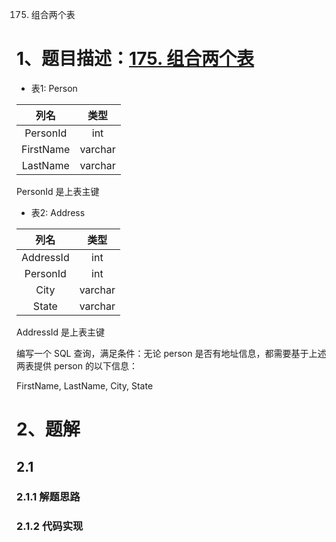 175. 组合两个表

# 1、题目描述：[175. 组合两个表](https://leetcode-cn.com/problems/combine-two-tables/)

- 表1: Person

|   列名    |  类型   |
| :-------: | :-----: |
| PersonId  |   int   |
| FirstName | varchar |
| LastName  | varchar |

PersonId 是上表主键

- 表2: Address

|   列名    |  类型   |
| :-------: | :-----: |
| AddressId |   int   |
| PersonId  |   int   |
|   City    | varchar |
|   State   | varchar |

AddressId 是上表主键


编写一个 SQL 查询，满足条件：无论 person 是否有地址信息，都需要基于上述两表提供 person 的以下信息：

 FirstName, LastName, City, State

# 2、题解

## 2.1

### 2.1.1	解题思路

### 2.1.2	代码实现

